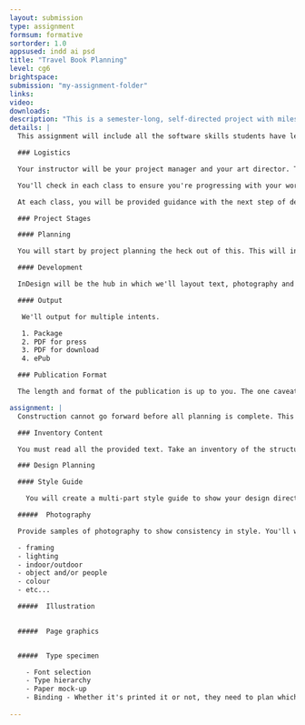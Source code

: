 ```yaml
---
layout: submission
type: assignment
formsum: formative
sortorder: 1.0
appsused: indd ai psd
title: "Travel Book Planning"
level: cg6
brightspace: 
submission: "my-assignment-folder"
links:
video: 
downloads: 
description: "This is a semester-long, self-directed project with milestones. It will include publication design, photo manipulation and illustration. It is a software skills culminating performance for the Computer Graphics courses."
details: |
  This assignment will include all the software skills students have learned to date, brought together to create a travel book.

  ### Logistics

  Your instructor will be your project manager and your art director. They will critique your design decisions and work with you to design the best publication you can.

  You'll check in each class to ensure you're progressing with your work. Each check-in will contribute to your final grade.

  At each class, you will be provided guidance with the next step of development. There will also be a software tutorial to help you get that week's tasks completed.

  ### Project Stages

  #### Planning

  You will start by project planning the heck out of this. This will include making an inventory of the provided content.

  #### Development

  InDesign will be the hub in which we'll layout text, photography and illustrations.

  #### Output

   We'll output for multiple intents.

   1. Package
   2. PDF for press
   3. PDF for download
   4. ePub

  ### Publication Format

  The length and format of the publication is up to you. The one caveat is that you must use all of the provided text. You will source quality stock photography. You will also create vector illustrations to complement the aesthetics of the pages.

assignment: |
  Construction cannot go forward before all planning is complete. This is what you will produce.

  ### Inventory Content

  You must read all the provided text. Take an inventory of the structure of the text. Are there many levels of headings? Are bullet or number lists?

  ### Design Planning

  #### Style Guide

    You will create a multi-part style guide to show your design direction. Note that this will be much more specific than a mood board. It will actually display each element of your design. The goal is for us to clearly and completely see your design direction.

  #####  Photography

  Provide samples of photography to show consistency in style. You'll want to pay attention to:

  - framing
  - lighting
  - indoor/outdoor
  - object and/or people
  - colour
  - etc...

  #####  Illustration
  

  #####  Page graphics


  #####  Type specimen

    - Font selection
    - Type hierarchy
    - Paper mock-up
    - Binding - Whether it's printed it or not, they need to plan which type of binding it would use.
  
---
```

